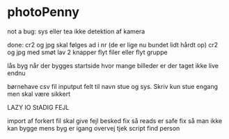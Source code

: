 # photoPenny






not a bug:
sys eller tea
ikke detektion af kamera



done:
cr2 og jpg skal følges ad i nr (de er lige nu bundet lidt hårdt op)
cr2 og jpg med smøt
lav 2 knapper flyt filer eller flyt gruppe 





lås byg når der bygges
startside
hvor mange billeder er der taget ikke live endnu


børnehave csv fil
inputput felt til navn stue og sys. Skriv kun stue engang men skal være sikkert

LAZY IO StADIG FEJL







import af forkert fil skal give fejl besked
fix så reads er safe
fix så man ikke kan bygge mens byg er igang
overvej tjek script
find person
